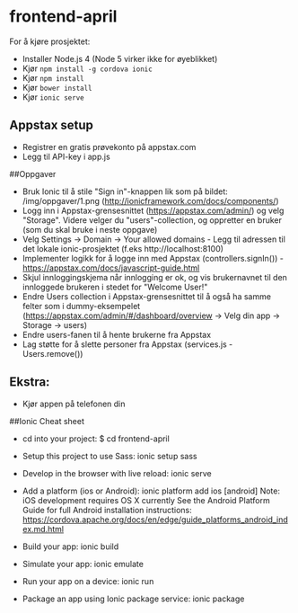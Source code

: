 # frontend-april

For å kjøre prosjektet:

* Installer Node.js 4 (Node 5 virker ikke for øyeblikket)
* Kjør `npm install -g cordova ionic`
* Kjør `npm install`
* Kjør `bower install`
* Kjør `ionic serve`
 
## Appstax setup
* Registrer en gratis prøvekonto på appstax.com
* Legg til API-key i app.js

##Oppgaver

* Bruk Ionic til å stile "Sign in"-knappen lik som på bildet: /img/oppgaver/1.png (http://ionicframework.com/docs/components/)
* Logg inn i Appstax-grensesnittet (https://appstax.com/admin/) og velg "Storage". Videre velger du "users"-collection, og oppretter en bruker (som du skal bruke i neste oppgave) 
* Velg Settings -> Domain -> Your allowed domains - Legg til adressen til det lokale ionic-prosjektet (f.eks http://localhost:8100)
* Implementer logikk for å logge inn med Appstax (controllers.signIn()) - https://appstax.com/docs/javascript-guide.html
* Skjul innloggingskjema når innlogging er ok, og vis brukernavnet til den innloggede brukeren i stedet for "Welcome User!"
* Endre Users collection i Appstax-grensesnittet til å også ha samme felter som i dummy-eksempelet (https://appstax.com/admin/#/dashboard/overview -> Velg din app -> Storage -> users)
* Endre users-fanen til å hente brukerne fra Appstax
* Lag støtte for å slette personer fra Appstax (services.js - Users.remove())

## Ekstra:
* Kjør appen på telefonen din


##Ionic Cheat sheet  

 * cd into your project: $ cd frontend-april

 * Setup this project to use Sass: ionic setup sass

 * Develop in the browser with live reload: ionic serve

 * Add a platform (ios or Android): ionic platform add ios [android]
   Note: iOS development requires OS X currently
   See the Android Platform Guide for full Android installation instructions:
   https://cordova.apache.org/docs/en/edge/guide_platforms_android_index.md.html

 * Build your app: ionic build <PLATFORM>

 * Simulate your app: ionic emulate <PLATFORM>

 * Run your app on a device: ionic run <PLATFORM>

 * Package an app using Ionic package service: ionic package <MODE> <PLATFORM>

